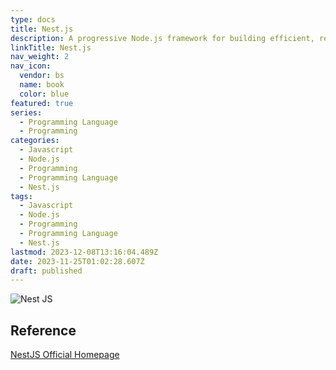 ```yaml
---
type: docs
title: Nest.js
description: A progressive Node.js framework for building efficient, reliable and scalable server-side applications.
linkTitle: Nest.js
nav_weight: 2
nav_icon:
  vendor: bs
  name: book
  color: blue
featured: true
series:
  - Programming Language
  - Programming
categories:
  - Javascript
  - Node.js
  - Programming
  - Programming Language
  - Nest.js
tags:
  - Javascript
  - Node.js
  - Programming
  - Programming Language
  - Nest.js
lastmod: 2023-12-08T13:16:04.489Z
date: 2023-11-25T01:02:28.607Z
draft: published
---
```


![Nest JS](/programming/nestjs.webp "https://bradbeighton.medium.com/nestjs-the-pros-and-cons-aff714607b07")

## Reference

[NestJS Official Homepage](https://nestjs.com/)
